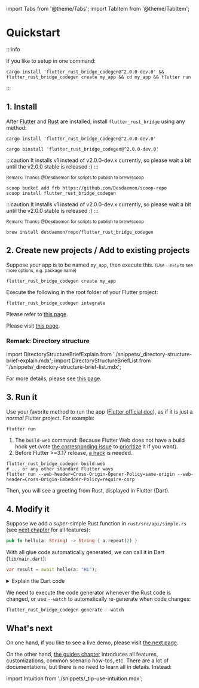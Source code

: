 import Tabs from '@theme/Tabs';
import TabItem from '@theme/TabItem';

# Quickstart

:::info

If you like to setup in one command:

```shell
cargo install 'flutter_rust_bridge_codegen@^2.0.0-dev.0' && flutter_rust_bridge_codegen create my_app && cd my_app && flutter run
```

:::

## 1. Install

After [Flutter](https://docs.flutter.dev/get-started/install) and [Rust](https://www.rust-lang.org/tools/install) are
installed,
install `flutter_rust_bridge` using any method:

<Tabs>

<TabItem value="Default">

```shell
cargo install 'flutter_rust_bridge_codegen@^2.0.0-dev.0'
```

</TabItem>

<TabItem value="Cargo-Binstall">

```shell
cargo binstall 'flutter_rust_bridge_codegen@^2.0.0-dev.0'
```

</TabItem>

<TabItem value="Scoop">

:::caution
It installs v1 instead of v2.0.0-dev.x currently, so please wait a bit until the v2.0.0 stable is released :)
:::

<small>Remark: Thanks @Desdaemon for scripts to publish to brew/scoop</small>

```shell
scoop bucket add frb https://github.com/Desdaemon/scoop-repo
scoop install flutter_rust_bridge_codegen
```

</TabItem>

<TabItem value="Homebrew">

:::caution
It installs v1 instead of v2.0.0-dev.x currently, so please wait a bit until the v2.0.0 stable is released :)
:::

<small>Remark: Thanks @Desdaemon for scripts to publish to brew/scoop</small>

```shell
brew install desdaemon/repo/flutter_rust_bridge_codegen
```

</TabItem>

</Tabs>

## 2. Create new projects / Add to existing projects

<Tabs>

<TabItem value="Create new">

Suppose your app is to be named `my_app`, then execute this. <small>(Use `--help` to see more options, e.g. package
name)</small>

```shell
flutter_rust_bridge_codegen create my_app
```

</TabItem>

<TabItem value="Add to existing">

Execute the following in the root folder of your Flutter project:

```shell
flutter_rust_bridge_codegen integrate
```

</TabItem>

<TabItem value="Pure dart">

Please refer to [this page](guides/miscellaneous/pure-dart).

</TabItem>

<TabItem value="More approaches">

Please visit [this page](manual/integrate/overview).

</TabItem>

</Tabs>

### Remark: Directory structure

import DirectoryStructureBriefExplain from './snippets/_directory-structure-brief-explain.mdx';
import DirectoryStructureBriefList from './snippets/_directory-structure-brief-list.mdx';

<DirectoryStructureBriefExplain/>

For more details, please see [this page](guides/miscellaneous/directory).

## 3. Run it

<Tabs>

<TabItem value="Default">

Use your favorite method to run the app ([Flutter official doc](https://docs.flutter.dev/get-started/test-drive)),
as if it is just a *normal* Flutter project.
For example:

```shell
flutter run
```

</TabItem>

<TabItem value="Web">

1. The `build-web` command: Because Flutter Web does not have a build hook yet
   (vote [the corresponding issue](https://github.com/flutter/flutter/issues/138992) to
   [prioritize](https://github.com/flutter/flutter/wiki/Issue-hygiene#do-not-add-me-too-or-same-or-is-there-an-update-comments-to-bugs)
   it if you want).
2. Before Flutter >=3.17 release, [a hack](manual/miscellaneous/web-cross-origin) is needed.

```shell
flutter_rust_bridge_codegen build-web
# ... or any other standard Flutter ways
flutter run --web-header=Cross-Origin-Opener-Policy=same-origin --web-header=Cross-Origin-Embedder-Policy=require-corp
```

</TabItem>

</Tabs>

Then, you will see a greeting from Rust, displayed in Flutter (Dart).

## 4. Modify it

Suppose we add a *super*-simple Rust function in `rust/src/api/simple.rs`
(see [next chapter](guides) for all features):

```rust
pub fn hello(a: String) -> String { a.repeat(2) }
```

With all glue code automatically generated, we can call it in Dart (`lib/main.dart`):

```dart
var result = await hello(a: "Hi");
```

<details>
<summary>Explain the Dart code</summary>

* The `await` is for asynchronous code, a very frequently used feature in Dart.
* To display the result on the screen, a bit of standard Flutter knowledge may be needed.
  See the existing code for an example how a String can be shown.

</details>

We need to execute the code generator whenever the Rust code is changed,
or use `--watch` to automatically re-generate when code changes:

```shell
flutter_rust_bridge_codegen generate --watch
```

## What's next

On one hand, if you like to see a live demo, please visit [the next page](demo).

On the other hand, [the guides chapter](guides) introduces all features, customizations, common scenario how-tos, etc.
There are a lot of documentations, but there is no need to learn all in details. Instead:

import Intuition from './snippets/_tip-use-intuition.mdx';

<Intuition/>
